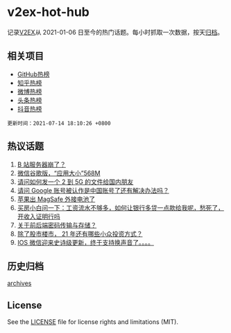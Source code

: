 # v2ex-hot-hub

 记录[V2EX](https://www.v2ex.com/)从 2021-01-06 日至今的热门话题。每小时抓取一次数据，按天[归档](archives)。
 
 ## 相关项目

- [GitHub热榜](https://github.com/lonnyzhang423/github-hot-hub)
- [知乎热榜](https://github.com/lonnyzhang423/zhihu-hot-hub)
- [微博热榜](https://github.com/lonnyzhang423/weibo-hot-hub)
- [头条热榜](https://github.com/lonnyzhang423/toutiao-hot-hub)
- [抖音热榜](https://github.com/lonnyzhang423/douyin-hot-hub)


 `更新时间：2021-07-14 18:10:26 +0800`

## 热议话题

1. [B 站服务器崩了？](https://www.v2ex.com/t/789356)
1. [微信谷歌版，“应用大小”568M](https://www.v2ex.com/t/789383)
1. [请问如何发一个 2 到 5G 的文件给国内朋友](https://www.v2ex.com/t/789447)
1. [请问 Google 账号被认作是中国账号了还有解决办法吗？](https://www.v2ex.com/t/789338)
1. [苹果出 MagSafe 外接电池了](https://www.v2ex.com/t/789390)
1. [买房小白问一下：工资流水不够多，如何让银行多贷一点款给我呢，愁死了，开收入证明行吗](https://www.v2ex.com/t/789419)
1. [关于前后端密码传输与存储？](https://www.v2ex.com/t/789385)
1. [除了股市楼市， 21 年还有哪些小众投资方式？](https://www.v2ex.com/t/789395)
1. [IOS 微信迎来史诗级更新，终于支持换声音了。。。。](https://www.v2ex.com/t/789451)

## 历史归档

[archives](archives)

## License

See the [LICENSE](LICENSE) file for license rights and limitations (MIT).
